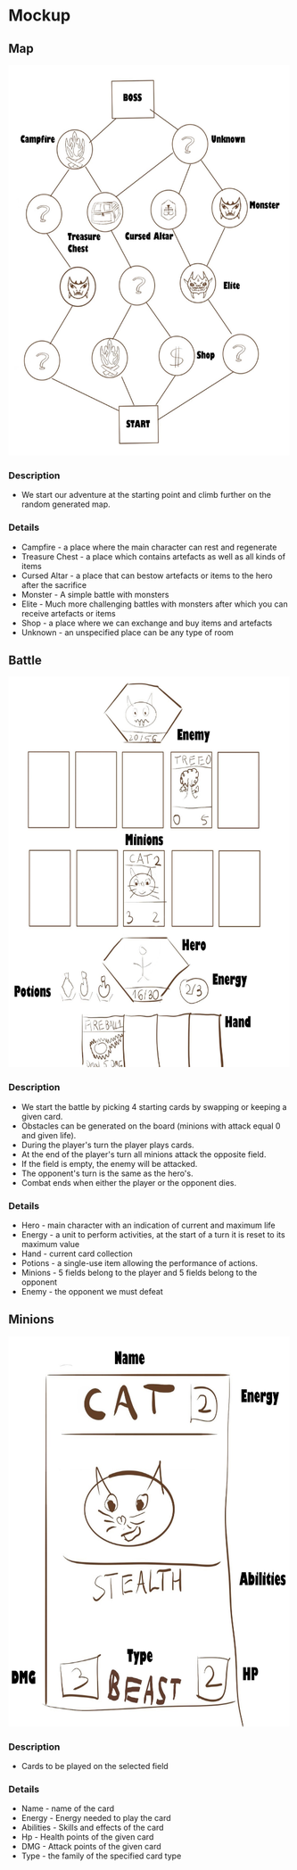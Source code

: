 # Mockup

## Map

<p align="center">
<img height="700"  src="assets/Sketch2.jpg" alt=""/>
</p>

### Description

- We start our adventure at the starting point and climb further on the random generated map.

### Details

- Campfire - a place where the main character can rest and regenerate
- Treasure Chest - a place which contains artefacts as well as all kinds of items
- Cursed Altar - a place that can bestow artefacts or items to the hero after the sacrifice
- Monster - A simple battle with monsters
- Elite - Much more challenging battles with monsters after which you can receive artefacts or items
- Shop - a place where we can exchange and buy items and artefacts
- Unknown - an unspecified place can be any type of room

## Battle

<p align="center">
<img height="700" src="assets/Sketch1.jpg" alt=""/>
</p>

### Description

- We start the battle by picking 4 starting cards by swapping or keeping a given card. 
- Obstacles can be generated on the board (minions with attack equal 0 and given life). 
- During the player's turn the player plays cards. 
- At the end of the player's turn all minions attack the opposite field. 
- If the field is empty, the enemy will be attacked. 
- The opponent's turn is the same as the hero's. 
- Combat ends when either the player or the opponent dies.

### Details

- Hero - main character with an indication of current and maximum life
- Energy - a unit to perform activities, at the start of a turn it is reset to its maximum value
- Hand - current card collection
- Potions - a single-use item allowing the performance of actions.
- Minions - 5 fields belong to the player and 5 fields belong to the opponent
- Enemy - the opponent we must defeat

## Minions

<p align="center">
<img height="700" src="assets/Sketch3.jpg" alt=""/>
</p>

### Description

- Cards to be played on the selected field

### Details

- Name - name of the card
- Energy - Energy needed to play the card
- Abilities - Skills and effects of the card
- Hp - Health points of the given card
- DMG - Attack points of the given card
- Type - the family of the specified card type

